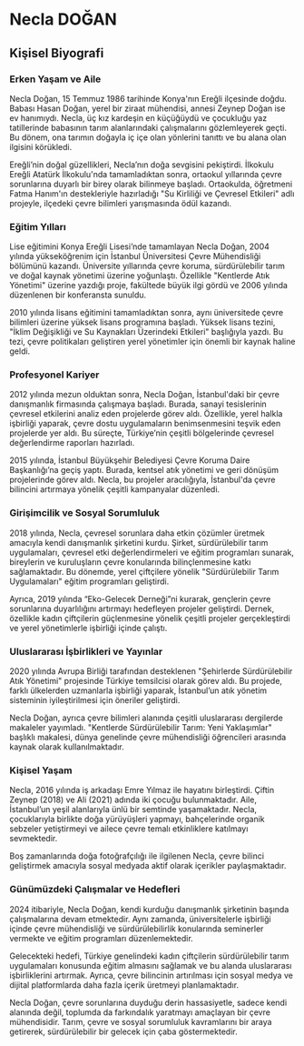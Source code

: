 # Necla DOĞAN

## Kişisel Biyografi

### Erken Yaşam ve Aile

Necla Doğan, 15 Temmuz 1986 tarihinde Konya'nın Ereğli ilçesinde doğdu. Babası Hasan Doğan, yerel bir ziraat mühendisi, annesi Zeynep Doğan ise ev hanımıydı. Necla, üç kız kardeşin en küçüğüydü ve çocukluğu yaz tatillerinde babasının tarım alanlarındaki çalışmalarını gözlemleyerek geçti. Bu dönem, ona tarımın doğayla iç içe olan yönlerini tanıttı ve bu alana olan ilgisini körükledi.

Ereğli’nin doğal güzellikleri, Necla’nın doğa sevgisini pekiştirdi. İlkokulu Ereğli Atatürk İlkokulu'nda tamamladıktan sonra, ortaokul yıllarında çevre sorunlarına duyarlı bir birey olarak bilinmeye başladı. Ortaokulda, öğretmeni Fatma Hanım'ın destekleriyle hazırladığı "Su Kirliliği ve Çevresel Etkileri" adlı projeyle, ilçedeki çevre bilimleri yarışmasında ödül kazandı.

### Eğitim Yılları

Lise eğitimini Konya Ereğli Lisesi’nde tamamlayan Necla Doğan, 2004 yılında yükseköğrenim için İstanbul Üniversitesi Çevre Mühendisliği bölümünü kazandı. Üniversite yıllarında çevre koruma, sürdürülebilir tarım ve doğal kaynak yönetimi üzerine yoğunlaştı. Özellikle "Kentlerde Atık Yönetimi" üzerine yazdığı proje, fakültede büyük ilgi gördü ve 2006 yılında düzenlenen bir konferansta sunuldu.

2010 yılında lisans eğitimini tamamladıktan sonra, aynı üniversitede çevre bilimleri üzerine yüksek lisans programına başladı. Yüksek lisans tezini, "İklim Değişikliği ve Su Kaynakları Üzerindeki Etkileri" başlığıyla yazdı. Bu tezi, çevre politikaları geliştiren yerel yönetimler için önemli bir kaynak haline geldi.

### Profesyonel Kariyer

2012 yılında mezun olduktan sonra, Necla Doğan, İstanbul'daki bir çevre danışmanlık firmasında çalışmaya başladı. Burada, sanayi tesislerinin çevresel etkilerini analiz eden projelerde görev aldı. Özellikle, yerel halkla işbirliği yaparak, çevre dostu uygulamaların benimsenmesini teşvik eden projelerde yer aldı. Bu süreçte, Türkiye’nin çeşitli bölgelerinde çevresel değerlendirme raporları hazırladı.

2015 yılında, İstanbul Büyükşehir Belediyesi Çevre Koruma Daire Başkanlığı’na geçiş yaptı. Burada, kentsel atık yönetimi ve geri dönüşüm projelerinde görev aldı. Necla, bu projeler aracılığıyla, İstanbul'da çevre bilincini artırmaya yönelik çeşitli kampanyalar düzenledi.

### Girişimcilik ve Sosyal Sorumluluk

2018 yılında, Necla, çevresel sorunlara daha etkin çözümler üretmek amacıyla kendi danışmanlık şirketini kurdu. Şirket, sürdürülebilir tarım uygulamaları, çevresel etki değerlendirmeleri ve eğitim programları sunarak, bireylerin ve kuruluşların çevre konularında bilinçlenmesine katkı sağlamaktadır. Bu dönemde, yerel çiftçilere yönelik "Sürdürülebilir Tarım Uygulamaları" eğitim programları geliştirdi.

Ayrıca, 2019 yılında “Eko-Gelecek Derneği”ni kurarak, gençlerin çevre sorunlarına duyarlılığını artırmayı hedefleyen projeler geliştirdi. Dernek, özellikle kadın çiftçilerin güçlenmesine yönelik çeşitli projeler gerçekleştirdi ve yerel yönetimlerle işbirliği içinde çalıştı.

### Uluslararası İşbirlikleri ve Yayınlar

2020 yılında Avrupa Birliği tarafından desteklenen "Şehirlerde Sürdürülebilir Atık Yönetimi" projesinde Türkiye temsilcisi olarak görev aldı. Bu projede, farklı ülkelerden uzmanlarla işbirliği yaparak, İstanbul’un atık yönetim sisteminin iyileştirilmesi için öneriler geliştirdi.

Necla Doğan, ayrıca çevre bilimleri alanında çeşitli uluslararası dergilerde makaleler yayımladı. "Kentlerde Sürdürülebilir Tarım: Yeni Yaklaşımlar" başlıklı makalesi, dünya genelinde çevre mühendisliği öğrencileri arasında kaynak olarak kullanılmaktadır.

### Kişisel Yaşam

Necla, 2016 yılında iş arkadaşı Emre Yılmaz ile hayatını birleştirdi. Çiftin Zeynep (2018) ve Ali (2021) adında iki çocuğu bulunmaktadır. Aile, İstanbul’un yeşil alanlarıyla ünlü bir semtinde yaşamaktadır. Necla, çocuklarıyla birlikte doğa yürüyüşleri yapmayı, bahçelerinde organik sebzeler yetiştirmeyi ve ailece çevre temalı etkinliklere katılmayı sevmektedir.

Boş zamanlarında doğa fotoğrafçılığı ile ilgilenen Necla, çevre bilinci geliştirmek amacıyla sosyal medyada aktif olarak içerikler paylaşmaktadır.

### Günümüzdeki Çalışmalar ve Hedefleri

2024 itibariyle, Necla Doğan, kendi kurduğu danışmanlık şirketinin başında çalışmalarına devam etmektedir. Aynı zamanda, üniversitelerle işbirliği içinde çevre mühendisliği ve sürdürülebilirlik konularında seminerler vermekte ve eğitim programları düzenlemektedir.

Gelecekteki hedefi, Türkiye genelindeki kadın çiftçilerin sürdürülebilir tarım uygulamaları konusunda eğitim almasını sağlamak ve bu alanda uluslararası işbirliklerini artırmak. Ayrıca, çevre bilincinin artırılması için sosyal medya ve dijital platformlarda daha fazla içerik üretmeyi planlamaktadır.

Necla Doğan, çevre sorunlarına duyduğu derin hassasiyetle, sadece kendi alanında değil, toplumda da farkındalık yaratmayı amaçlayan bir çevre mühendisidir. Tarım, çevre ve sosyal sorumluluk kavramlarını bir araya getirerek, sürdürülebilir bir gelecek için çaba göstermektedir.